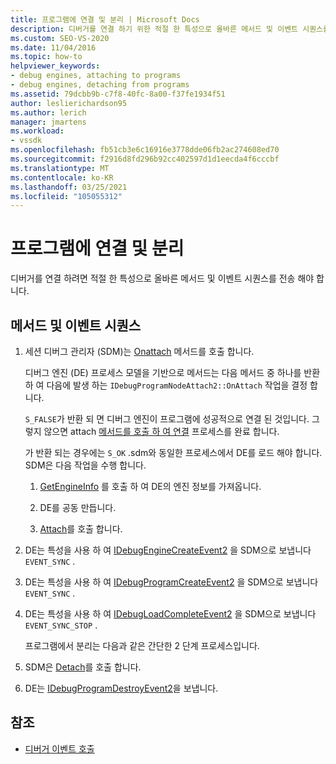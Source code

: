 ```yaml
---
title: 프로그램에 연결 및 분리 | Microsoft Docs
description: 디버거를 연결 하기 위한 적절 한 특성으로 올바른 메서드 및 이벤트 시퀀스를 보내는 방법에 대해 알아봅니다.
ms.custom: SEO-VS-2020
ms.date: 11/04/2016
ms.topic: how-to
helpviewer_keywords:
- debug engines, attaching to programs
- debug engines, detaching from programs
ms.assetid: 79dcbb9b-c7f8-40fc-8a00-f37fe1934f51
author: leslierichardson95
ms.author: lerich
manager: jmartens
ms.workload:
- vssdk
ms.openlocfilehash: fb51cb3e6c16916e3778dde06fb2ac274608ed70
ms.sourcegitcommit: f2916d8fd296b92cc402597d1d1eecda4f6cccbf
ms.translationtype: MT
ms.contentlocale: ko-KR
ms.lasthandoff: 03/25/2021
ms.locfileid: "105055312"
---
```

# <a name="attaching-and-detaching-to-a-program"></a>프로그램에 연결 및 분리
디버거를 연결 하려면 적절 한 특성으로 올바른 메서드 및 이벤트 시퀀스를 전송 해야 합니다.

## <a name="sequence-of-methods-and-events"></a>메서드 및 이벤트 시퀀스

1. 세션 디버그 관리자 (SDM)는 [Onattach](../../extensibility/debugger/reference/idebugprogramnodeattach2-onattach.md) 메서드를 호출 합니다.

    디버그 엔진 (DE) 프로세스 모델을 기반으로 메서드는 다음 메서드 중 하나를 반환 하 여 다음에 발생 하는 `IDebugProgramNodeAttach2::OnAttach` 작업을 결정 합니다.

    `S_FALSE`가 반환 되 면 디버그 엔진이 프로그램에 성공적으로 연결 된 것입니다. 그렇지 않으면 attach [메서드를 호출 하 여 연결](../../extensibility/debugger/reference/idebugengine2-attach.md) 프로세스를 완료 합니다.

    가 반환 되는 경우에는 `S_OK` .sdm와 동일한 프로세스에서 DE를 로드 해야 합니다. SDM은 다음 작업을 수행 합니다.

   1. [GetEngineInfo](../../extensibility/debugger/reference/idebugprogramnode2-getengineinfo.md) 를 호출 하 여 DE의 엔진 정보를 가져옵니다.

   2. DE를 공동 만듭니다.

   3. [Attach](../../extensibility/debugger/reference/idebugengine2-attach.md)를 호출 합니다.

2. DE는 특성을 사용 하 여 [IDebugEngineCreateEvent2](../../extensibility/debugger/reference/idebugenginecreateevent2.md) 을 SDM으로 보냅니다 `EVENT_SYNC` .

3. DE는 특성을 사용 하 여 [IDebugProgramCreateEvent2](../../extensibility/debugger/reference/idebugprogramcreateevent2.md) 을 SDM으로 보냅니다 `EVENT_SYNC` .

4. DE는 특성을 사용 하 여 [IDebugLoadCompleteEvent2](../../extensibility/debugger/reference/idebugloadcompleteevent2.md) 을 SDM으로 보냅니다 `EVENT_SYNC_STOP` .

   프로그램에서 분리는 다음과 같은 간단한 2 단계 프로세스입니다.

5. SDM은 [Detach](../../extensibility/debugger/reference/idebugprogram2-detach.md)를 호출 합니다.

6. DE는 [IDebugProgramDestroyEvent2](../../extensibility/debugger/reference/idebugprogramdestroyevent2.md)을 보냅니다.

## <a name="see-also"></a>참조
- [디버거 이벤트 호출](../../extensibility/debugger/calling-debugger-events.md)
